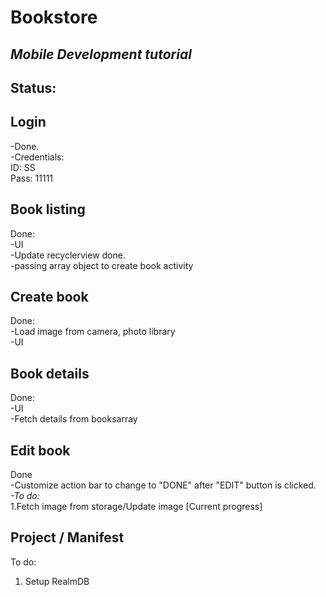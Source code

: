 # Bookstore
## *Mobile Development tutorial*

## Status:
## **Login** <br/>
-Done. <br/>
-Credentials:<br/>
ID: SS <br/>
Pass: 11111 <br/>

## **Book listing** <br/>
Done: <br/>
-UI<br/>
-Update recyclerview done. <br/>
-passing array object to create book activity <br/>

## **Create book** <br/>
Done:<br/>
-Load image from camera, photo library<br/>
-UI <br/>

## **Book details** <br/>
Done: <br/>
-UI <br/>
-Fetch details from booksarray <br/>

## **Edit book** <br/>
Done <br/> 
-Customize action bar to change to "DONE" after "EDIT" button is clicked. <br/>
*-To do:* <br/>
1.Fetch image from storage/Update image [Current progress]<br/>

## **Project / Manifest** <br/>
To do: <br/>
1. Setup RealmDB <br/>

